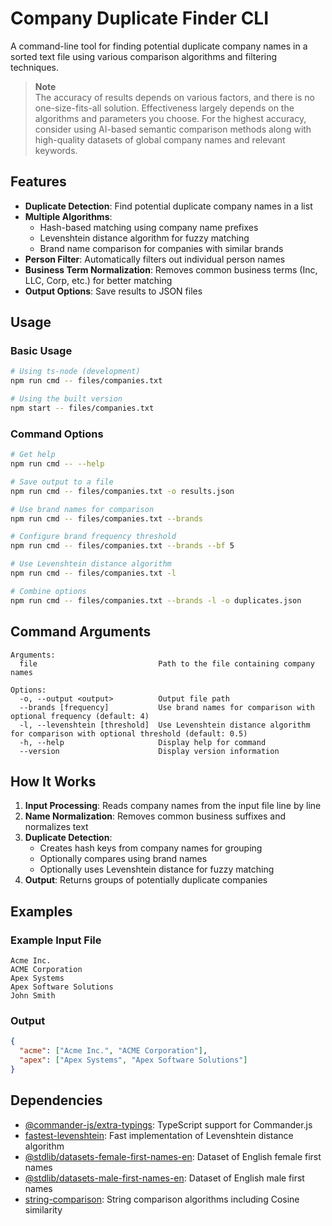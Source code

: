 # Company Duplicate Finder CLI

A command-line tool for finding potential duplicate company names in a sorted text file using various comparison algorithms and filtering techniques.

> **Note**  
> The accuracy of results depends on various factors, and there is no one-size-fits-all solution. Effectiveness largely depends on the algorithms and parameters you choose. For the highest accuracy, consider using AI-based semantic comparison methods along with high-quality datasets of global company names and relevant keywords.

## Features

- **Duplicate Detection**: Find potential duplicate company names in a list
- **Multiple Algorithms**:
  - Hash-based matching using company name prefixes
  - Levenshtein distance algorithm for fuzzy matching
  - Brand name comparison for companies with similar brands
- **Person Filter**: Automatically filters out individual person names
- **Business Term Normalization**: Removes common business terms (Inc, LLC, Corp, etc.) for better matching
- **Output Options**: Save results to JSON files

## Usage

### Basic Usage

```bash
# Using ts-node (development)
npm run cmd -- files/companies.txt

# Using the built version
npm start -- files/companies.txt
```

### Command Options

```bash
# Get help
npm run cmd -- --help

# Save output to a file
npm run cmd -- files/companies.txt -o results.json

# Use brand names for comparison
npm run cmd -- files/companies.txt --brands

# Configure brand frequency threshold
npm run cmd -- files/companies.txt --brands --bf 5

# Use Levenshtein distance algorithm
npm run cmd -- files/companies.txt -l

# Combine options
npm run cmd -- files/companies.txt --brands -l -o duplicates.json
```

## Command Arguments

```
Arguments:
  file                           Path to the file containing company names

Options:
  -o, --output <output>          Output file path
  --brands [frequency]           Use brand names for comparison with optional frequency (default: 4)
  -l, --levenshtein [threshold]  Use Levenshtein distance algorithm for comparison with optional threshold (default: 0.5)
  -h, --help                     Display help for command
  --version                      Display version information
```

## How It Works

1. **Input Processing**: Reads company names from the input file line by line
2. **Name Normalization**: Removes common business suffixes and normalizes text
3. **Duplicate Detection**:
   - Creates hash keys from company names for grouping
   - Optionally compares using brand names
   - Optionally uses Levenshtein distance for fuzzy matching
4. **Output**: Returns groups of potentially duplicate companies

## Examples

### Example Input File

```
Acme Inc.
ACME Corporation
Apex Systems
Apex Software Solutions
John Smith
```

### Output

```json
{
  "acme": ["Acme Inc.", "ACME Corporation"],
  "apex": ["Apex Systems", "Apex Software Solutions"]
}
```

## Dependencies

- [@commander-js/extra-typings](https://www.npmjs.com/package/@commander-js/extra-typings): TypeScript support for Commander.js
- [fastest-levenshtein](https://www.npmjs.com/package/fastest-levenshtein): Fast implementation of Levenshtein distance algorithm
- [@stdlib/datasets-female-first-names-en](https://www.npmjs.com/package/@stdlib/datasets-female-first-names-en): Dataset of English female first names
- [@stdlib/datasets-male-first-names-en](https://www.npmjs.com/package/@stdlib/datasets-male-first-names-en): Dataset of English male first names
- [string-comparison](https://www.npmjs.com/package/string-comparison): String comparison algorithms including Cosine similarity
